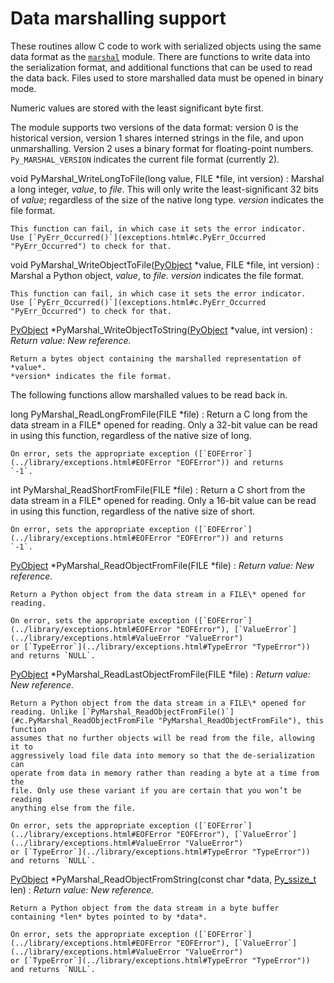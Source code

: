 Data marshalling support
========================

These routines allow C code to work with serialized objects using the same
data format as the [`marshal`](../library/marshal.html#module-marshal "marshal: Convert Python objects to streams of bytes and back (with different constraints).") module. There are functions to write data
into the serialization format, and additional functions that can be used to
read the data back. Files used to store marshalled data must be opened in
binary mode.

Numeric values are stored with the least significant byte first.

The module supports two versions of the data format: version 0 is the
historical version, version 1 shares interned strings in the file, and upon
unmarshalling. Version 2 uses a binary format for floating-point numbers.
`Py_MARSHAL_VERSION` indicates the current file format (currently 2).

void PyMarshal\_WriteLongToFile(long value, FILE \*file, int version)
:   Marshal a long integer, *value*, to *file*. This will only write
    the least-significant 32 bits of *value*; regardless of the size of the
    native long type. *version* indicates the file format.

    This function can fail, in which case it sets the error indicator.
    Use [`PyErr_Occurred()`](exceptions.html#c.PyErr_Occurred "PyErr_Occurred") to check for that.

void PyMarshal\_WriteObjectToFile([PyObject](structures.html#c.PyObject "PyObject") \*value, FILE \*file, int version)
:   Marshal a Python object, *value*, to *file*.
    *version* indicates the file format.

    This function can fail, in which case it sets the error indicator.
    Use [`PyErr_Occurred()`](exceptions.html#c.PyErr_Occurred "PyErr_Occurred") to check for that.

[PyObject](structures.html#c.PyObject "PyObject") \*PyMarshal\_WriteObjectToString([PyObject](structures.html#c.PyObject "PyObject") \*value, int version)
:   *Return value: New reference.*

    Return a bytes object containing the marshalled representation of *value*.
    *version* indicates the file format.

The following functions allow marshalled values to be read back in.

long PyMarshal\_ReadLongFromFile(FILE \*file)
:   Return a C long from the data stream in a FILE\* opened
    for reading. Only a 32-bit value can be read in using this function,
    regardless of the native size of long.

    On error, sets the appropriate exception ([`EOFError`](../library/exceptions.html#EOFError "EOFError")) and returns
    `-1`.

int PyMarshal\_ReadShortFromFile(FILE \*file)
:   Return a C short from the data stream in a FILE\* opened
    for reading. Only a 16-bit value can be read in using this function,
    regardless of the native size of short.

    On error, sets the appropriate exception ([`EOFError`](../library/exceptions.html#EOFError "EOFError")) and returns
    `-1`.

[PyObject](structures.html#c.PyObject "PyObject") \*PyMarshal\_ReadObjectFromFile(FILE \*file)
:   *Return value: New reference.*

    Return a Python object from the data stream in a FILE\* opened for
    reading.

    On error, sets the appropriate exception ([`EOFError`](../library/exceptions.html#EOFError "EOFError"), [`ValueError`](../library/exceptions.html#ValueError "ValueError")
    or [`TypeError`](../library/exceptions.html#TypeError "TypeError")) and returns `NULL`.

[PyObject](structures.html#c.PyObject "PyObject") \*PyMarshal\_ReadLastObjectFromFile(FILE \*file)
:   *Return value: New reference.*

    Return a Python object from the data stream in a FILE\* opened for
    reading. Unlike [`PyMarshal_ReadObjectFromFile()`](#c.PyMarshal_ReadObjectFromFile "PyMarshal_ReadObjectFromFile"), this function
    assumes that no further objects will be read from the file, allowing it to
    aggressively load file data into memory so that the de-serialization can
    operate from data in memory rather than reading a byte at a time from the
    file. Only use these variant if you are certain that you won’t be reading
    anything else from the file.

    On error, sets the appropriate exception ([`EOFError`](../library/exceptions.html#EOFError "EOFError"), [`ValueError`](../library/exceptions.html#ValueError "ValueError")
    or [`TypeError`](../library/exceptions.html#TypeError "TypeError")) and returns `NULL`.

[PyObject](structures.html#c.PyObject "PyObject") \*PyMarshal\_ReadObjectFromString(const char \*data, [Py\_ssize\_t](intro.html#c.Py_ssize_t "Py_ssize_t") len)
:   *Return value: New reference.*

    Return a Python object from the data stream in a byte buffer
    containing *len* bytes pointed to by *data*.

    On error, sets the appropriate exception ([`EOFError`](../library/exceptions.html#EOFError "EOFError"), [`ValueError`](../library/exceptions.html#ValueError "ValueError")
    or [`TypeError`](../library/exceptions.html#TypeError "TypeError")) and returns `NULL`.